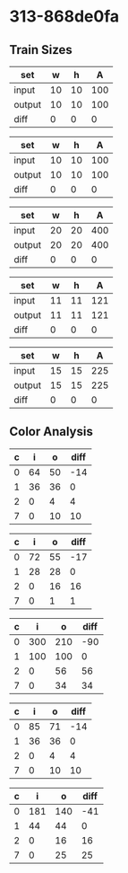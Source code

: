 # 313-868de0fa
## Train Sizes

|set|w|h|A|
|---|---|---|---|
|input|10|10|100|
|output|10|10|100|
|diff|0|0|0|


|set|w|h|A|
|---|---|---|---|
|input|10|10|100|
|output|10|10|100|
|diff|0|0|0|


|set|w|h|A|
|---|---|---|---|
|input|20|20|400|
|output|20|20|400|
|diff|0|0|0|


|set|w|h|A|
|---|---|---|---|
|input|11|11|121|
|output|11|11|121|
|diff|0|0|0|


|set|w|h|A|
|---|---|---|---|
|input|15|15|225|
|output|15|15|225|
|diff|0|0|0|


## Color Analysis

|c|i|o|diff|
|---|---|---|---|
|0|64|50|-14|
|1|36|36|0|
|2|0|4|4|
|7|0|10|10|


|c|i|o|diff|
|---|---|---|---|
|0|72|55|-17|
|1|28|28|0|
|2|0|16|16|
|7|0|1|1|


|c|i|o|diff|
|---|---|---|---|
|0|300|210|-90|
|1|100|100|0|
|2|0|56|56|
|7|0|34|34|


|c|i|o|diff|
|---|---|---|---|
|0|85|71|-14|
|1|36|36|0|
|2|0|4|4|
|7|0|10|10|


|c|i|o|diff|
|---|---|---|---|
|0|181|140|-41|
|1|44|44|0|
|2|0|16|16|
|7|0|25|25|

